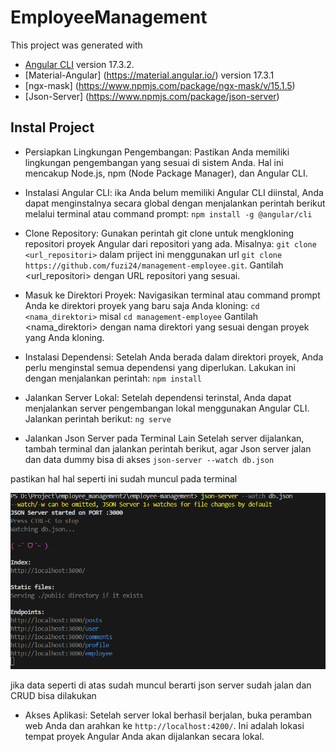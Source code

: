 # EmployeeManagement

This project was generated with 
- [Angular CLI](https://github.com/angular/angular-cli) version 17.3.2.
- [Material-Angular] (https://material.angular.io/) version 17.3.1
- [ngx-mask] (https://www.npmjs.com/package/ngx-mask/v/15.1.5)
- [Json-Server] (https://www.npmjs.com/package/json-server)

## Instal Project

- Persiapkan Lingkungan Pengembangan: 
Pastikan Anda memiliki lingkungan pengembangan yang sesuai di sistem Anda. Hal ini mencakup Node.js, npm (Node Package Manager), dan Angular CLI.

- Instalasi Angular CLI:
ika Anda belum memiliki Angular CLI diinstal, Anda dapat menginstalnya secara global dengan menjalankan perintah berikut melalui terminal atau command prompt:
`npm install -g @angular/cli`

- Clone Repository:
Gunakan perintah git clone untuk mengkloning repositori proyek Angular dari repositori yang ada. Misalnya:
`git clone <url_repositori>` dalam priject ini menggunakan url `git clone https://github.com/fuzi24/management-employee.git`.
Gantilah <url_repositori> dengan URL repositori yang sesuai.

- Masuk ke Direktori Proyek:
Navigasikan terminal atau command prompt Anda ke direktori proyek yang baru saja Anda kloning:
`cd <nama_direktori>` misal `cd management-employee`
Gantilah <nama_direktori> dengan nama direktori yang sesuai dengan proyek yang Anda kloning.

- Instalasi Dependensi:
Setelah Anda berada dalam direktori proyek, Anda perlu menginstal semua dependensi yang diperlukan. Lakukan ini dengan menjalankan perintah:
`npm install`

- Jalankan Server Lokal:
Setelah dependensi terinstal, Anda dapat menjalankan server pengembangan lokal menggunakan Angular CLI. Jalankan perintah berikut:
`ng serve`

- Jalankan Json Server pada Terminal Lain
Setelah server dijalankan, tambah terminal dan jalankan perintah berikut, agar Json server jalan dan data dummy bisa di akses
`json-server --watch db.json`

pastikan hal hal seperti ini sudah muncul pada terminal

![alt text](image.png)

jika data seperti di atas sudah muncul berarti json server sudah jalan dan CRUD bisa dilakukan

- Akses Aplikasi:
Setelah server lokal berhasil berjalan, buka peramban web Anda dan arahkan ke `http://localhost:4200/`. Ini adalah lokasi tempat proyek Angular Anda akan dijalankan secara lokal.

<!-- ## Development server

Run `ng serve` for a dev server. Navigate to `http://localhost:4200/`. The application will automatically reload if you change any of the source files.

## Code scaffolding

Run `ng generate component component-name` to generate a new component. You can also use `ng generate directive|pipe|service|class|guard|interface|enum|module`.

## Build

Run `ng build` to build the project. The build artifacts will be stored in the `dist/` directory.

## Running unit tests

Run `ng test` to execute the unit tests via [Karma](https://karma-runner.github.io).

## Running end-to-end tests

Run `ng e2e` to execute the end-to-end tests via a platform of your choice. To use this command, you need to first add a package that implements end-to-end testing capabilities.

## Further help

To get more help on the Angular CLI use `ng help` or go check out the [Angular CLI Overview and Command Reference](https://angular.io/cli) page. -->
